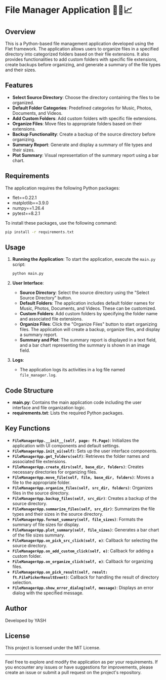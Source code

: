 # File Manager Application 📂📄📈

## Overview

This is a Python-based file management application developed using the Flet framework. The application allows users to organize files in a specified directory into categorized folders based on their file extensions. It also provides functionalities to add custom folders with specific file extensions, create backups before organizing, and generate a summary of the file types and their sizes.

## Features

- **Select Source Directory**: Choose the directory containing the files to be organized.
- **Default Folder Categories**: Predefined categories for Music, Photos, Documents, and Videos.
- **Add Custom Folders**: Add custom folders with specific file extensions.
- **Organize Files**: Move files to appropriate folders based on their extensions.
- **Backup Functionality**: Create a backup of the source directory before organizing.
- **Summary Report**: Generate and display a summary of file types and their sizes.
- **Plot Summary**: Visual representation of the summary report using a bar chart.

## Requirements

The application requires the following Python packages:

- flet==0.22.1
- matplotlib==3.9.0
- numpy==1.26.4
- pytest==8.2.1

To install these packages, use the following command:

```bash
pip install -r requirements.txt
```

## Usage

1. **Running the Application**:
   To start the application, execute the `main.py` script:

   ```bash
   python main.py
   ```

2. **User Interface**:
   - **Source Directory**: Select the source directory using the "Select Source Directory" button.
   - **Default Folders**: The application includes default folder names for Music, Photos, Documents, and Videos. These can be customized.
   - **Custom Folders**: Add custom folders by specifying the folder name and associated file extensions.
   - **Organize Files**: Click the "Organize Files" button to start organizing files. The application will create a backup, organize files, and display a summary report.
   - **Summary and Plot**: The summary report is displayed in a text field, and a bar chart representing the summary is shown in an image field.

3. **Logs**:
   - The application logs its activities in a log file named `file_manager.log`.

## Code Structure

- **main.py**: Contains the main application code including the user interface and file organization logic.
- **requirements.txt**: Lists the required Python packages.

## Key Functions

- **`FileManagerApp.__init__(self, page: ft.Page)`**: Initializes the application with UI components and default settings.
- **`FileManagerApp.init_ui(self)`**: Sets up the user interface components.
- **`FileManagerApp.get_folders(self)`**: Retrieves the folder names and associated file extensions.
- **`FileManagerApp.create_dirs(self, base_dir, folders)`**: Creates necessary directories for organizing files.
- **`FileManagerApp.move_file(self, file, base_dir, folders)`**: Moves a file to the appropriate folder.
- **`FileManagerApp.organize_files(self, src_dir, folders)`**: Organizes files in the source directory.
- **`FileManagerApp.backup_files(self, src_dir)`**: Creates a backup of the source directory.
- **`FileManagerApp.summarize_files(self, src_dir)`**: Summarizes the file types and their sizes in the source directory.
- **`FileManagerApp.format_summary(self, file_sizes)`**: Formats the summary of file sizes for display.
- **`FileManagerApp.plot_summary(self, file_sizes)`**: Generates a bar chart of the file sizes summary.
- **`FileManagerApp.on_pick_src_click(self, e)`**: Callback for selecting the source directory.
- **`FileManagerApp.on_add_custom_click(self, e)`**: Callback for adding a custom folder.
- **`FileManagerApp.on_organize_click(self, e)`**: Callback for organizing files.
- **`FileManagerApp.on_pick_result(self, result: ft.FilePickerResultEvent)`**: Callback for handling the result of directory selection.
- **`FileManagerApp.show_error_dialog(self, message)`**: Displays an error dialog with the specified message.

## Author

Developed by YASH

## License

This project is licensed under the MIT License.

---

Feel free to explore and modify the application as per your requirements. If you encounter any issues or have suggestions for improvements, please create an issue or submit a pull request on the project's repository.
